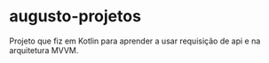 # augusto-projetos
Projeto que fiz em Kotlin para aprender a usar requisição de api e na arquitetura MVVM. 
